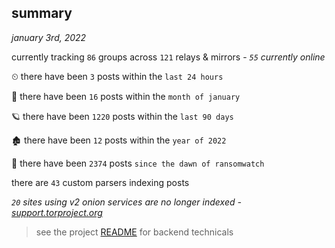 
## summary
_january 3rd, 2022_

currently tracking `86` groups across `121` relays & mirrors - _`55` currently online_

⏲ there have been `3` posts within the `last 24 hours`

🦈 there have been `16` posts within the `month of january`

🪐 there have been `1220` posts within the `last 90 days`

🏚 there have been `12` posts within the `year of 2022`

🦕 there have been `2374` posts `since the dawn of ransomwatch`

there are `43` custom parsers indexing posts

_`20` sites using v2 onion services are no longer indexed - [support.torproject.org](https://support.torproject.org/onionservices/v2-deprecation/)_

> see the project [README](https://github.com/thetanz/ransomwatch#ransomwatch--) for backend technicals
